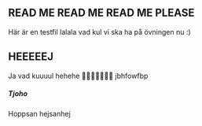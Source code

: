 ## READ ME READ ME READ ME PLEASE
Här är en testfil lalala vad kul vi ska ha på övningen nu
:)

## HEEEEEJ
Ja vad kuuuul hehehe
🥶🥵👻🥰🥳🤩😃
jbhfowfbp

##### Tjoho
Hoppsan hejsanhej